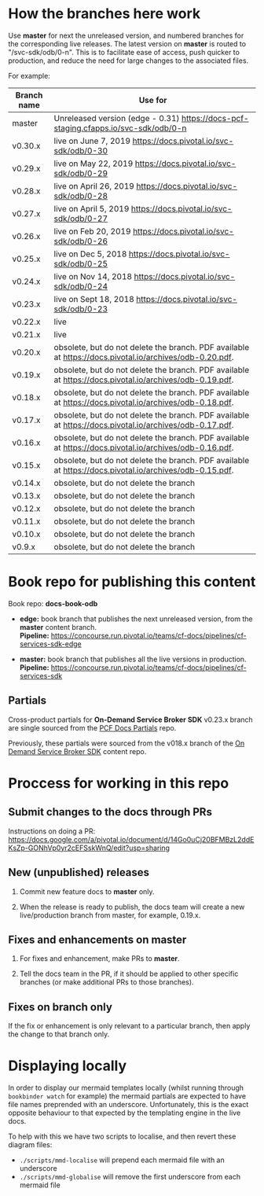 
# How the branches here work

Use **master** for next the unreleased version, and numbered branches for the corresponding live releases.
The latest version on **master** is routed to "/svc-sdk/odb/0-n". This is to facilitate ease of access, push quicker to production, and reduce the need for large changes to the associated files.

For example:

| Branch name     | Use for|
|-----------------| ------|
| master          | Unreleased version (edge - 0.31) https://docs-pcf-staging.cfapps.io/svc-sdk/odb/0-n|
| v0.30.x         | live on June 7, 2019 https://docs.pivotal.io/svc-sdk/odb/0-30|
| v0.29.x         | live on May 22, 2019 https://docs.pivotal.io/svc-sdk/odb/0-29|
| v0.28.x         | live on April 26, 2019 https://docs.pivotal.io/svc-sdk/odb/0-28|
| v0.27.x         | live on April 5, 2019 https://docs.pivotal.io/svc-sdk/odb/0-27|
| v0.26.x         | live on Feb 20, 2019 https://docs.pivotal.io/svc-sdk/odb/0-26|
| v0.25.x         | live on Dec 5, 2018 https://docs.pivotal.io/svc-sdk/odb/0-25|
| v0.24.x         | live on Nov 14, 2018 https://docs.pivotal.io/svc-sdk/odb/0-24|
| v0.23.x         | live on Sept 18, 2018 https://docs.pivotal.io/svc-sdk/odb/0-23|
| v0.22.x         | live |
| v0.21.x         | live |
| v0.20.x         | obsolete, but do not delete the branch. PDF available at https://docs.pivotal.io/archives/odb-0.20.pdf. |
| v0.19.x         | obsolete, but do not delete the branch. PDF available at https://docs.pivotal.io/archives/odb-0.19.pdf. |
| v0.18.x         | obsolete, but do not delete the branch. PDF available at https://docs.pivotal.io/archives/odb-0.18.pdf. |
| v0.17.x         | obsolete, but do not delete the branch. PDF available at https://docs.pivotal.io/archives/odb-0.17.pdf. |
| v0.16.x         | obsolete, but do not delete the branch. PDF available at https://docs.pivotal.io/archives/odb-0.16.pdf. |
| v0.15.x         | obsolete, but do not delete the branch. PDF available at https://docs.pivotal.io/archives/odb-0.15.pdf. |
| v0.14.x         | obsolete, but do not delete the branch |
| v0.13.x         | obsolete, but do not delete the branch |
| v0.12.x         | obsolete, but do not delete the branch |
| v0.11.x         | obsolete, but do not delete the branch |
| v0.10.x         | obsolete, but do not delete the branch |
| v0.9.x          | obsolete, but do not delete the branch |

# Book repo for publishing this content

Book repo: **docs-book-odb**

* **edge:** book branch that publishes the next unreleased version, from the **master** content branch. <br>**Pipeline:** https://concourse.run.pivotal.io/teams/cf-docs/pipelines/cf-services-sdk-edge

* **master:** book branch that publishes all the live versions in production. <br>**Pipeline:** https://concourse.run.pivotal.io/teams/cf-docs/pipelines/cf-services-sdk

## Partials

Cross-product partials for **On-Demand Service Broker SDK** v0.23.x branch are single sourced from the [PCF Docs Partials](https://github.com/pivotal-cf/docs-partials) repo.

Previously, these partials were sourced from the v018.x branch of the [On Demand Service Broker SDK](https://github.com/pivotal-cf/docs-on-demand-service-broker/tree/v0.18.x) content repo.

# Proccess for working in this repo

## Submit changes to the docs through PRs

Instructions on doing a PR: https://docs.google.com/a/pivotal.io/document/d/14Go0uCj20BFMBzL2ddEKsZp-GONhVp0yr2cEFSskWnQ/edit?usp=sharing

## New (unpublished) releases

1. Commit new feature docs to **master** only.

2. When the release is ready to publish, the docs team will create a new live/production branch from master, for example, 0.19.x.

## Fixes and enhancements on master

1. For fixes and enhancement, make PRs to **master**.

2. Tell the docs team in the PR, if it should be applied to other specific branches (or make additional PRs to those branches).

## Fixes on branch only

If the fix or enhancement is only relevant to a particular branch, then apply the change to that branch only.

# Displaying locally

In order to display our mermaid templates locally (whilst running through `bookbinder watch` for example) the mermaid partials are expected to have file names preprended with an underscore. Unfortunately, this is the exact opposite behaviour to that expected by the templating engine in the live docs.

To help with this we have two scripts to localise, and then revert these diagram files:
* `./scripts/mmd-localise` will prepend each mermaid file with an underscore
* `./scripts/mmd-globalise` will remove the first underscore from each mermaid file
